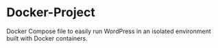 # Docker-Project
Docker Compose file to easily run WordPress in an isolated environment built with Docker containers.
